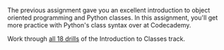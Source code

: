 <!-- 
author: Benjamin White
type: 3pc
time: 60 minutes
name: Practice Python Classes
 -->
The previous assignment gave you an excellent introduction to object oriented programming and Python classes. In this assignment, you'll get more practice with Python's class syntax over at Codecademy.

Work through [all 18 drills](http://www.codecademy.com/courses/python-intermediate-en-WL8e4/0/1) of the Introduction to Classes track.

